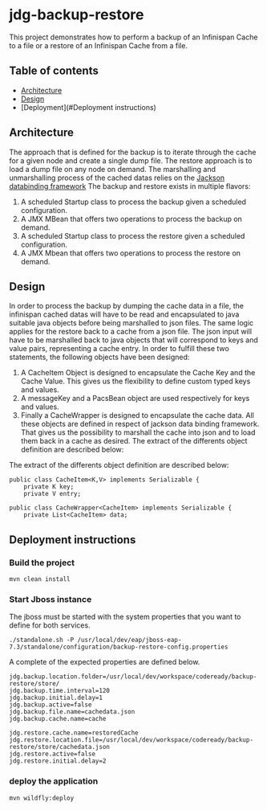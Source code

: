 # jdg-backup-restore
This project demonstrates how to perform a backup of an Infinispan Cache to a file or a restore of an Infinispan Cache from a file.
## Table of contents
* [Architecture](#Architecture)
* [Design](#Design)
* [Deployment](#Deployment instructions)
## Architecture
The approach that is defined for the backup is to iterate through the cache for a given node and create a single dump file.
The restore approach is to load a dump file on any node on demand. 
The marshalling and unmarshalling process of the cached datas relies on the [Jackson databinding framework](https://github.com/FasterXML/jackson-docs) 
The backup and restore exists in multiple flavors:
1) A scheduled Startup class to process the backup given a scheduled configuration.
2) A JMX MBean that offers two operations to process the backup on demand.
3) A scheduled Startup class to process the restore given a scheduled configuration.
4) A JMX Mbean that offers two operations to process the restore on demand.

## Design

In order to process the backup by dumping the cache data in a file, the infinispan cached datas will have to be read and encapsulated to java suitable java objects before being marshalled to json files. 
The same logic applies for the restore back to a cache from a json file. The json input will have to be marshalled back to java objects that will correspond to keys and value pairs, representing a cache entry.
In order to fulfill these two statements, the following objects have been designed:
1) A CacheItem Object is designed to encapsulate the Cache Key and the Cache Value. This gives us the flexibility to define custom typed keys and values. 
2) A messageKey and a PacsBean object are used respectively for keys and values. 
3) Finally a CacheWrapper is designed to encapsulate the cache data. 
All these objects are defined in respect of jackson data binding framework. That gives us the possibility to marshall the cache into json and to load them back in a cache as desired. The extract of the differents object definition are described below:


The extract of the differents object definition are described below:

```
public class CacheItem<K,V> implements Serializable {
	private K key;
	private V entry;

```
```
public class CacheWrapper<CacheItem> implements Serializable {	
	private List<CacheItem> data;
```

## Deployment instructions

### Build the project

```
mvn clean install
```

### Start Jboss instance
The jboss must be started with the system properties that you want to define for both services.


```
./standalone.sh -P /usr/local/dev/eap/jboss-eap-7.3/standalone/configuration/backup-restore-config.properties
```

A complete of the expected properties are defined below. 
```
jdg.backup.location.folder=/usr/local/dev/workspace/codeready/backup-restore/store/
jdg.backup.time.interval=120
jdg.backup.initial.delay=1
jdg.backup.active=false
jdg.backup.file.name=cachedata.json
jdg.backup.cache.name=cache

jdg.restore.cache.name=restoredCache
jdg.restore.location.file=/usr/local/dev/workspace/codeready/backup-restore/store/cachedata.json
jdg.restore.active=false
jdg.restore.initial.delay=2
```
### deploy the application

```
mvn wildfly:deploy
```
